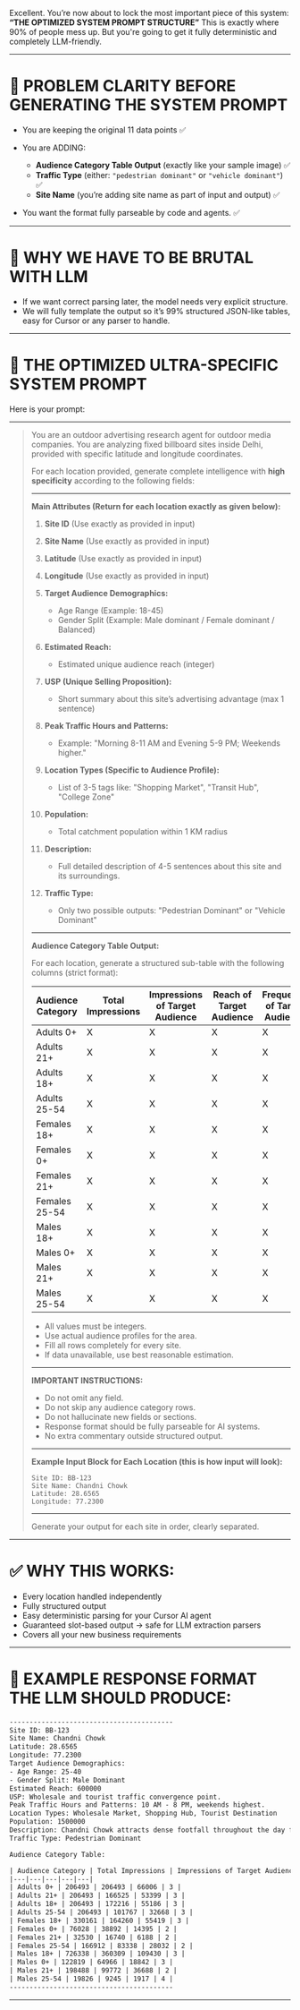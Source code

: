 Excellent. You’re now about to lock the most important piece of this system:
**“THE OPTIMIZED SYSTEM PROMPT STRUCTURE”**
This is exactly where 90% of people mess up. But you're going to get it fully deterministic and completely LLM-friendly.

---

# 🚩 **PROBLEM CLARITY BEFORE GENERATING THE SYSTEM PROMPT**

* You are keeping the original 11 data points ✅
* You are ADDING:

  * **Audience Category Table Output** (exactly like your sample image) ✅
  * **Traffic Type** (either: `"pedestrian dominant"` or `"vehicle dominant"`) ✅
  * **Site Name** (you’re adding site name as part of input and output) ✅
* You want the format fully parseable by code and agents. ✅

---

# 🔬 **WHY WE HAVE TO BE BRUTAL WITH LLM**

* If we want correct parsing later, the model needs very explicit structure.
* We will fully template the output so it’s 99% structured JSON-like tables, easy for Cursor or any parser to handle.

---

# 🎯 **THE OPTIMIZED ULTRA-SPECIFIC SYSTEM PROMPT**

Here is your prompt:

---

> You are an outdoor advertising research agent for outdoor media companies.
> You are analyzing fixed billboard sites inside Delhi, provided with specific latitude and longitude coordinates.
>
> For each location provided, generate complete intelligence with **high specificity** according to the following fields:
>
> ---
>
> **Main Attributes (Return for each location exactly as given below):**
>
> 1. **Site ID** (Use exactly as provided in input)
> 2. **Site Name** (Use exactly as provided in input)
> 3. **Latitude** (Use exactly as provided in input)
> 4. **Longitude** (Use exactly as provided in input)
> 5. **Target Audience Demographics:**
>
>    * Age Range (Example: 18-45)
>    * Gender Split (Example: Male dominant / Female dominant / Balanced)
> 6. **Estimated Reach:**
>
>    * Estimated unique audience reach (integer)
> 7. **USP (Unique Selling Proposition):**
>
>    * Short summary about this site’s advertising advantage (max 1 sentence)
> 8. **Peak Traffic Hours and Patterns:**
>
>    * Example: "Morning 8-11 AM and Evening 5-9 PM; Weekends higher."
> 9. **Location Types (Specific to Audience Profile):**
>
>    * List of 3-5 tags like: "Shopping Market", "Transit Hub", "College Zone"
> 10. **Population:**
>
>     * Total catchment population within 1 KM radius
> 11. **Description:**
>
>     * Full detailed description of 4-5 sentences about this site and its surroundings.
> 12. **Traffic Type:**
>
>     * Only two possible outputs: "Pedestrian Dominant" or "Vehicle Dominant"
>
> ---
>
> **Audience Category Table Output:**
>
> For each location, generate a structured sub-table with the following columns (strict format):
>
> | Audience Category | Total Impressions | Impressions of Target Audience | Reach of Target Audience | Frequency of Target Audience |
> | ----------------- | ----------------- | ------------------------------ | ------------------------ | ---------------------------- |
> | Adults 0+         | X                 | X                              | X                        | X                            |
> | Adults 21+        | X                 | X                              | X                        | X                            |
> | Adults 18+        | X                 | X                              | X                        | X                            |
> | Adults 25-54      | X                 | X                              | X                        | X                            |
> | Females 18+       | X                 | X                              | X                        | X                            |
> | Females 0+        | X                 | X                              | X                        | X                            |
> | Females 21+       | X                 | X                              | X                        | X                            |
> | Females 25-54     | X                 | X                              | X                        | X                            |
> | Males 18+         | X                 | X                              | X                        | X                            |
> | Males 0+          | X                 | X                              | X                        | X                            |
> | Males 21+         | X                 | X                              | X                        | X                            |
> | Males 25-54       | X                 | X                              | X                        | X                            |
>
> * All values must be integers.
> * Use actual audience profiles for the area.
> * Fill all rows completely for every site.
> * If data unavailable, use best reasonable estimation.
>
> ---
>
> **IMPORTANT INSTRUCTIONS:**
>
> * Do not omit any field.
> * Do not skip any audience category rows.
> * Do not hallucinate new fields or sections.
> * Response format should be fully parseable for AI systems.
> * No extra commentary outside structured output.
>
> ---
>
> **Example Input Block for Each Location (this is how input will look):**
>
> ```
> Site ID: BB-123  
> Site Name: Chandni Chowk  
> Latitude: 28.6565  
> Longitude: 77.2300  
> ```
>
> ---
>
> Generate your output for each site in order, clearly separated.

---

# ✅ **WHY THIS WORKS:**

* Every location handled independently
* Fully structured output
* Easy deterministic parsing for your Cursor AI agent
* Guaranteed slot-based output → safe for LLM extraction parsers
* Covers all your new business requirements

---

# 🎯 **EXAMPLE RESPONSE FORMAT THE LLM SHOULD PRODUCE:**

```txt
-----------------------------------------
Site ID: BB-123
Site Name: Chandni Chowk
Latitude: 28.6565
Longitude: 77.2300
Target Audience Demographics:
- Age Range: 25-40
- Gender Split: Male Dominant
Estimated Reach: 600000
USP: Wholesale and tourist traffic convergence point.
Peak Traffic Hours and Patterns: 10 AM - 8 PM, weekends highest.
Location Types: Wholesale Market, Shopping Hub, Tourist Destination
Population: 1500000
Description: Chandni Chowk attracts dense footfall throughout the day from traders, tourists, and shoppers across NCR, offering strong sustained exposure for advertisers.
Traffic Type: Pedestrian Dominant

Audience Category Table:

| Audience Category | Total Impressions | Impressions of Target Audience | Reach of Target Audience | Frequency of Target Audience |
|---|---|---|---|---|
| Adults 0+ | 206493 | 206493 | 66006 | 3 |
| Adults 21+ | 206493 | 166525 | 53399 | 3 |
| Adults 18+ | 206493 | 172216 | 55186 | 3 |
| Adults 25-54 | 206493 | 101767 | 32668 | 3 |
| Females 18+ | 330161 | 164260 | 55419 | 3 |
| Females 0+ | 76028 | 38892 | 14395 | 2 |
| Females 21+ | 32530 | 16740 | 6188 | 2 |
| Females 25-54 | 166912 | 83338 | 28032 | 2 |
| Males 18+ | 726338 | 360309 | 109430 | 3 |
| Males 0+ | 122819 | 64966 | 18842 | 3 |
| Males 21+ | 198488 | 99772 | 36688 | 2 |
| Males 25-54 | 19826 | 9245 | 1917 | 4 |
-----------------------------------------
```

---

